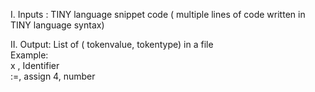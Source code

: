 I.
 Inputs : TINY language snippet code ( multiple lines of code written in TINY language syntax) 
 
II.
 Output: List of ( tokenvalue, tokentype) in a file  
	Example:  
		x , Identifier  
		:=, assign 
		4, number 